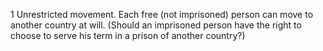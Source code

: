 1 Unrestricted movement.  Each free (not imprisoned) person can move to another country at will.
(Should an imprisoned person have the right to choose to serve his term in a prison of another country?)

